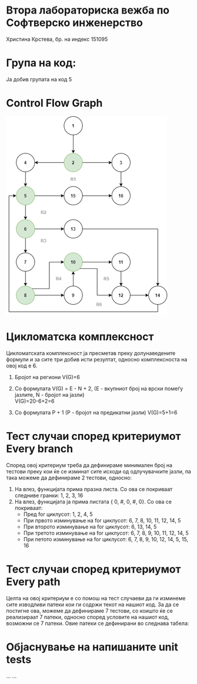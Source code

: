 # Втора лабораториска вежба по Софтверско инженерство
Христина Крстева, бр. на индекс 151095

# Група на код:
Ја добив групата на код 5

# Control Flow Graph
![alt text](https://github.com/hristinak97/SI_Lab2_151095/blob/master/flow.png?raw=true)

# Цикломатска комплексност
Цикломатската комплексност ја пресметав преку долунаведените формули и за сите три добив исти резултат, односно комплексноста на овој код е 6.

1. Бројот на региони
   V(G)=6
   
2. Со формулата V(G) = E - N + 2, (E - вкупниот број на врски помеѓу јазлите, N - бројот на јазли)      
   V(G)=20-6+2=6

3. Со формулата P + 1 (P - бројот на предикатни јазли)
   V(G)=5+1=6


# Тест случаи според критериумот Every branch

Според овој критериум треба да дефинираме минимален број на тестови преку кои ќе се изминат сите исходи од одлучувачките јазли, па така можеме да дефинираме 2 тестови, односно:
  1. На влез, функцијата прима празна листа. Со ова се покриваат следниве гранки: 1, 2, 3, 16
  2. На влез, функцијата ја прима листата { 0, #, 0, #, 0}. Со ова се покриваат: 
     - Пред for циклусот: 1, 2, 4, 5
     - При првото изминување на for циклусот: 6, 7, 8, 10, 11, 12, 14, 5
     - При второто изминување на for циклусот: 6, 13, 14, 5
     - При третото изминување на for циклусот: 6, 7, 8, 9, 10, 11, 12, 14, 5
     - При петото изминување на for циклусот: 6, 7, 8, 9, 10, 12, 14, 5, 15, 16
     
 
# Тест случаи според критериумот Every path

Целта на овој критериум е со помош на тест случаеви да ги изминеме сите изводливи патеки кои ги содржи текот на нашиот код. За да се постигне ова, можеме да дефинираме 7 тестови, со коишто ќе се реализираат 7 патеки, односно според условите на нашиот код, возможни се 7 патеки. Овие патеки се дефинирани во следнава табела:



# Објаснување на напишаните unit tests
... ...
